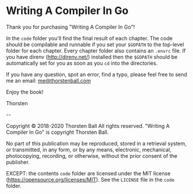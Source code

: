 # Writing A Compiler In Go

Thank you for purchasing "Writing A Compiler In Go"!

In the `code` folder you'll find the final result of each chapter. The code
should be compilable and runnable if you set your `$GOPATH` to the top-level
folder for each chapter. Every chapter folder also contains an `.envrc` file. If
you have direnv (http://direnv.net/) installed then the `$GOPATH` should be
automatically set for you as soon as you `cd` into the directories.

If you have any question, spot an error, find a typo, please feel free to send
me an email: me@thorstenball.com

Enjoy the book!

Thorsten

--

Copyright © 2018-2020 Thorsten Ball
All rights reserved.
"Writing A Compiler In Go" is copyright Thorsten Ball.

No part of this publication may be reproduced, stored in a retrieval system, or
transmitted, in any form, or by any means, electronic, mechanical, photocopying,
recording, or otherwise, without the prior consent of the publisher.

EXCEPT: the contents `code` folder are licensed under the MIT license
(https://opensource.org/licenses/MIT). See the `LICENSE` file in the `code`
folder.
